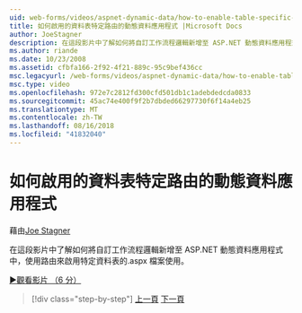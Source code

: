 ```yaml
---
uid: web-forms/videos/aspnet-dynamic-data/how-to-enable-table-specific-routing-in-dynamic-data-applications
title: 如何啟用的資料表特定路由的動態資料應用程式 |Microsoft Docs
author: JoeStagner
description: 在這段影片中了解如何將自訂工作流程邏輯新增至 ASP.NET 動態資料應用程式中，使用路由來啟用特定資料表的.aspx 檔案使用。
ms.author: riande
ms.date: 10/23/2008
ms.assetid: cfbfa166-2f92-4f21-889c-95c9bef436cc
msc.legacyurl: /web-forms/videos/aspnet-dynamic-data/how-to-enable-table-specific-routing-in-dynamic-data-applications
msc.type: video
ms.openlocfilehash: 972e7c2812fd300cfd501db1c1adebdedcda0833
ms.sourcegitcommit: 45ac74e400f9f2b7dbded66297730f6f14a4eb25
ms.translationtype: MT
ms.contentlocale: zh-TW
ms.lasthandoff: 08/16/2018
ms.locfileid: "41832040"
---
```

<a name="how-to-enable-table-specific-routing-in-dynamic-data-applications"></a>如何啟用的資料表特定路由的動態資料應用程式
====================
藉由[Joe Stagner](https://github.com/JoeStagner)

在這段影片中了解如何將自訂工作流程邏輯新增至 ASP.NET 動態資料應用程式中，使用路由來啟用特定資料表的.aspx 檔案使用。

[&#9654;觀看影片 （6 分）](https://channel9.msdn.com/Blogs/ASP-NET-Site-Videos/how-to-enable-table-specific-routing-in-dynamic-data-applications)

> [!div class="step-by-step"]
> [上一頁](enable-in-line-editing-in-aspnet-dynamic-data-applications.md)
> [下一頁](how-to-use-attribute-validation-in-aspnet-dynamic-data-applications.md)

